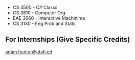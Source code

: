 
- CS 3500 - C# Classs
- CS 3810 - Computer Org
- EAE 3660 - Interactive Machinima
- CS 3130 - Eng Prob and Stats

## For Internships (Give Specific Credits)

adam.hunter@utah.ed

